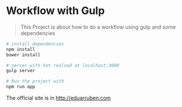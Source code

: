 # Workflow with Gulp

> This Project is about how to do a workflow using gulp and some dependencies

``` bash
# install dependencies
npm install
bower install

# server with hot reaload at localhost:3000
gulp server

# Run the project with
npm run app
```

The official site is in http://eduarruben.com
